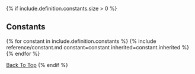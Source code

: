 {% if include.definition.constants.size > 0 %}
## Constants

{% for constant in include.definition.constants %}
{% include reference/constant.md constant=constant inherited=constant.inherited %}
{% endfor %}

[Back To Top](#)
{% endif %}
